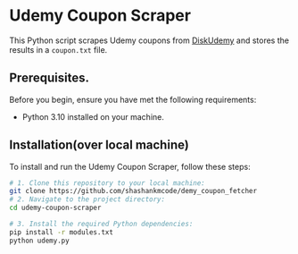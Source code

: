 # Udemy Coupon Scraper

This Python script scrapes Udemy coupons from [DiskUdemy](https://www.discudemy.com/all) and stores the results in a `coupon.txt` file.

## Prerequisites.

Before you begin, ensure you have met the following requirements:

- Python 3.10 installed on your machine.

## Installation(over local machine)

To install and run the Udemy Coupon Scraper, follow these steps:

```bash
# 1. Clone this repository to your local machine:
git clone https://github.com/shashankmcode/demy_coupon_fetcher
# 2. Navigate to the project directory:
cd udemy-coupon-scraper

# 3. Install the required Python dependencies:
pip install -r modules.txt
python udemy.py
